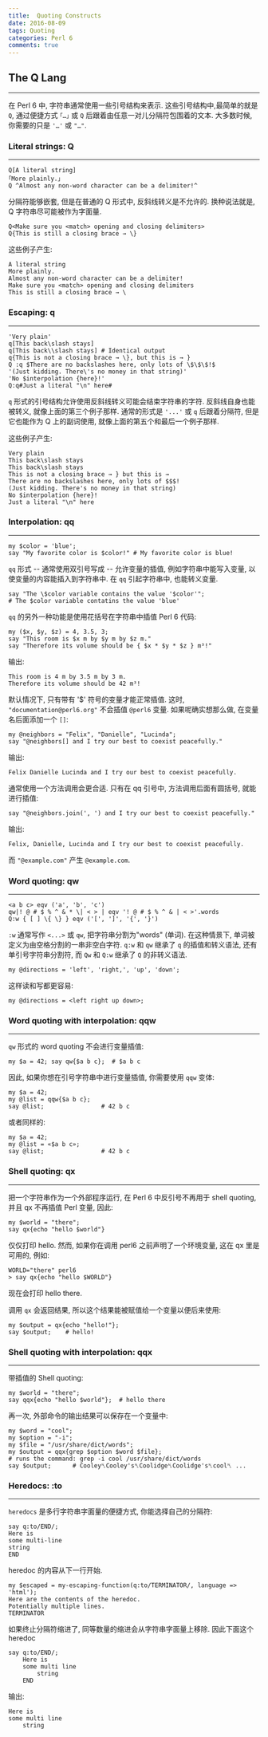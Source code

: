 ```yaml
---
title:  Quoting Constructs
date: 2016-08-09
tags: Quoting
categories: Perl 6
comments: true
---
```




## The Q Lang
---

在 Perl 6 中, 字符串通常使用一些引号结构来表示. 这些引号结构中,最简单的就是 `Q`, 通过便捷方式 `｢…｣` 或 `Q` 后跟着由任意一对儿分隔符包围着的文本. 大多数时候, 你需要的只是 `'…'` 或 `"…"`.

### Literal strings: Q
---

```perl6
Q[A literal string]
｢More plainly.｣
Q ^Almost any non-word character can be a delimiter!^
```

分隔符能够嵌套, 但是在普通的 Q 形式中, 反斜线转义是不允许的. 换种说法就是, Q 字符串尽可能被作为字面量.

```perl6
Q<Make sure you <match> opening and closing delimiters>
Q{This is still a closing brace → \}
```

这些例子产生:

```perl6
A literal string
More plainly.
Almost any non-word character can be a delimiter!
Make sure you <match> opening and closing delimiters
This is still a closing brace → \
```


### Escaping: q
---

```perl6
'Very plain'
q[This back\slash stays]
q[This back\\slash stays] # Identical output
q{This is not a closing brace → \}, but this is → }
Q :q $There are no backslashes here, only lots of \$\$\$!$
'(Just kidding. There\'s no money in that string)'
'No $interpolation {here}!'
Q:q#Just a literal "\n" here#
```

`q` 形式的引号结构允许使用反斜线转义可能会结束字符串的字符. 反斜线自身也能被转义, 就像上面的第三个例子那样. 通常的形式是 `'...'` 或 `q` 后跟着分隔符, 但是它也能作为 Q 上的副词使用, 就像上面的第五个和最后一个例子那样.

这些例子产生:

```perl6
Very plain
This back\slash stays
This back\slash stays
This is not a closing brace → } but this is →
There are no backslashes here, only lots of $$$!
(Just kidding. There's no money in that string)
No $interpolation {here}!
Just a literal "\n" here
```

### Interpolation: qq
---

```perl6
my $color = 'blue';
say "My favorite color is $color!" # My favorite color is blue!
```

`qq` 形式 -- 通常使用双引号写成 -- 允许变量的插值, 例如字符串中能写入变量, 以使变量的内容能插入到字符串中. 在 `qq` 引起字符串中, 也能转义变量.

```perl6
say "The \$color variable contains the value '$color'";
# The $color variable contatins the value 'blue'
```

`qq` 的另外一种功能是使用花括号在字符串中插值 Perl 6 代码:

```perl6
my ($x, $y, $z) = 4, 3.5, 3;
say "This room is $x m by $y m by $z m."
say "Therefore its volume should be { $x * $y * $z } m³!"
```

输出:

```perl6
This room is 4 m by 3.5 m by 3 m.
Therefore its volume should be 42 m³!
```

默认情况下, 只有带有 '$' 符号的变量才能正常插值. 这时, `"documentation@perl6.org"` 不会插值  `@perl6` 变量. 如果呢确实想那么做, 在变量名后面添加一个 `[]`:

```perl6
my @neighbors = "Felix", "Danielle", "Lucinda";
say "@neighbors[] and I try our best to coexist peacefully."
```

输出:

```perl6
Felix Danielle Lucinda and I try our best to coexist peacefully.
```

通常使用一个方法调用会更合适. 只有在 qq 引号中, 方法调用后面有圆括号, 就能进行插值:

```perl6
say "@neighbors.join(', ') and I try our best to coexist peacefully."
```

输出:

```perl6
Felix, Danielle, Lucinda and I try our best to coexist peacefully.
```

而 `"@example.com"` 产生 `@example.com`.

### Word quoting: qw
---

```perl6
<a b c> eqv ('a', 'b', 'c')
qw|! @ # $ % ^ & * \| < > | eqv '! @ # $ % ^ & | < >'.words
Q:w { [ ] \{ \} } eqv ('[', ']', '{', '}')
```

`:w` 通常写作 `<...>` 或 `qw`, 把字符串分割为"words" (单词). 在这种情景下, 单词被定义为由空格分割的一串非空白字符. `q:w` 和 `qw` 继承了 `q` 的插值和转义语法, 还有单引号字符串分割符, 而 `Qw` 和 `Q:w` 继承了 `Q` 的非转义语法.


```perl6
my @directions = 'left', 'right,', 'up', 'down';
```

这样读和写都更容易:

```perl6
my @directions = <left right up down>;
```

### Word quoting with interpolation: qqw
---

`qw` 形式的 word quoting 不会进行变量插值:

```perl6
my $a = 42; say qw{$a b c};  # $a b c
```

因此, 如果你想在引号字符串中进行变量插值, 你需要使用 `qqw` 变体:

```perl6
my $a = 42;
my @list = qqw{$a b c};
say @list;                # 42 b c
```

或者同样的:

```perl6
my $a = 42;
my @list = «$a b c»;
say @list;                # 42 b c
```

### Shell quoting: qx
---

把一个字符串作为一个外部程序运行,  在 Perl 6 中反引号不再用于 shell quoting, 并且 qx 不再插值 Perl 变量, 因此:

```perl6
my $world = "there";
say qx{echo "hello $world"}
```

仅仅打印 hello. 然而, 如果你在调用 perl6 之前声明了一个环境变量, 这在 qx 里是可用的, 例如:

```perl6
WORLD="there" perl6
> say qx{echo "hello $WORLD"}
```

现在会打印 hello there.

调用 `qx` 会返回结果, 所以这个结果能被赋值给一个变量以便后来使用:

```perl6
my $output = qx{echo "hello!"};
say $output;    # hello!
```

### Shell quoting with interpolation: qqx
---

带插值的 Shell quoting:

```perl6
my $world = "there";
say qqx{echo "hello $world"};  # hello there
```

再一次, 外部命令的输出结果可以保存在一个变量中:

```perl6
my $word = "cool";
my $option = "-i";
my $file = "/usr/share/dict/words";
my $output = qqx{grep $option $word $file};
# runs the command: grep -i cool /usr/share/dict/words
say $output;      # Cooley␤Cooley's␤Coolidge␤Coolidge's␤cool␤ ...
```

### Heredocs: :to
---

`heredocs` 是多行字符串字面量的便捷方式, 你能选择自己的分隔符:

```perl6
say q:to/END/;
Here is
some multi-line
string
END
```

 heredoc 的内容从下一行开始.

```perl6
my $escaped = my-escaping-function(q:to/TERMINATOR/, language => 'html');
Here are the contents of the heredoc.
Potentially multiple lines.
TERMINATOR
```

如果终止分隔符缩进了, 同等数量的缩进会从字符串字面量上移除. 因此下面这个 heredoc

```perl6
say q:to/END/;
    Here is
    some multi line
        string
    END
```

输出:

```perl6
Here is
some multi line
    string
```

